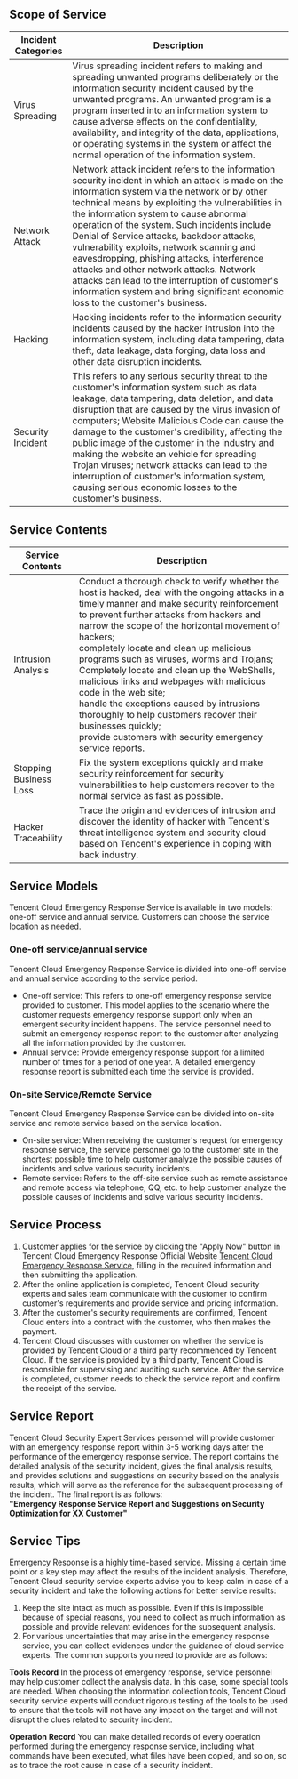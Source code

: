 ## Scope of Service

Incident Categories | Description
---|--- 
Virus Spreading | Virus spreading incident refers to making and spreading unwanted programs deliberately or the information security incident caused by the unwanted programs. An unwanted program is a program inserted into an information system to cause adverse effects on the confidentiality, availability, and integrity of the data, applications, or operating systems in the system or affect the normal operation of the information system.
Network Attack | Network attack incident refers to the information security incident in which an attack is made on the information system via the network or by other technical means by exploiting the vulnerabilities in the information system to cause abnormal operation of the system. Such incidents include Denial of Service attacks, backdoor attacks, vulnerability exploits, network scanning and eavesdropping, phishing attacks, interference attacks and other network attacks. Network attacks can lead to the interruption of customer's information system and bring significant economic loss to the customer's business.
Hacking | Hacking incidents refer to the information security incidents caused by the hacker intrusion into the information system, including data tampering, data theft, data leakage, data forging, data loss and other data disruption incidents.
Security Incident | This refers to any serious security threat to the customer's information system such as data leakage, data tampering, data deletion, and data disruption that are caused by the virus invasion of computers; Website Malicious Code can cause the damage to the customer's credibility, affecting the public image of the customer in the industry and making the website an vehicle for spreading Trojan viruses; network attacks can lead to the interruption of customer's information system, causing serious economic losses to the customer's business.

## Service Contents

Service Contents | Description
---|--- 
Intrusion Analysis | Conduct a thorough check to verify whether the host is hacked, deal with the ongoing attacks in a timely manner and make security reinforcement to prevent further attacks from hackers and narrow the scope of the horizontal movement of hackers;</br>completely locate and clean up malicious programs such as viruses, worms and Trojans;</br>Completely locate and clean up the WebShells, malicious links and webpages with malicious code in the web site;</br>handle the exceptions caused by intrusions thoroughly to help customers recover their businesses quickly;</br>provide customers with security emergency service reports.
Stopping Business Loss | Fix the system exceptions quickly and make security reinforcement for security vulnerabilities to help customers recover to the normal service as fast as possible. 
Hacker Traceability | Trace the origin and evidences of intrusion and discover the identity of hacker with Tencent's threat intelligence system and security cloud based on Tencent's experience in coping with back industry. 

## Service Models
Tencent Cloud Emergency Response Service is available in two models: one-off service and annual service. Customers can choose the service location as needed.
### One-off service/annual service
Tencent Cloud Emergency Response Service is divided into one-off service and annual service according to the service period.
- One-off service: This refers to one-off emergency response service provided to customer. This model applies to the scenario where the customer requests emergency response support only when an emergent security incident happens. The service personnel need to submit an emergency response report to the customer after analyzing all the information provided by the customer.
- Annual service: Provide emergency response support for a limited number of times for a period of one year. A detailed emergency response report is submitted each time the service is provided.

### On-site Service/Remote Service
Tencent Cloud Emergency Response Service can be divided into on-site service and remote service based on the service location.
- On-site service: When receiving the customer's request for emergency response service, the service personnel go to the customer site in the shortest possible time to help customer analyze the possible causes of incidents and solve various security incidents.
- Remote service: Refers to the off-site service such as remote assistance and remote access via telephone, QQ, etc. to help customer analyze the possible causes of incidents and solve various security incidents.

## Service Process

1. Customer applies for the service by clicking the "Apply Now" button in Tencent Cloud Emergency Response Official Website [Tencent Cloud Emergency Response Service](https://cloud.tencent.com/product/mssp?idx=2), filling in the required information and then submitting the application.
2. After the online application is completed, Tencent Cloud security experts and sales team communicate with the customer to confirm customer's requirements and provide service and pricing information.
3. After the customer's security requirements are confirmed, Tencent Cloud enters into a contract with the customer, who then makes the payment.
4. Tencent Cloud discusses with customer on whether the service is provided by Tencent Cloud or a third party recommended by Tencent Cloud. If the service is provided by a third party, Tencent Cloud is responsible for supervising and auditing such service. After the service is completed, customer needs to check the service report and confirm the receipt of the service.

## Service Report
Tencent Cloud Security Expert Services personnel will provide customer with an emergency response report within 3-5 working days after the performance of the emergency response service. The report contains the detailed analysis of the security incident, gives the final analysis results, and provides solutions and suggestions on security based on the analysis results, which will serve as the reference for the subsequent processing of the incident. The final report is as follows:
</br> **"Emergency Response Service Report and Suggestions on Security Optimization for XX Customer"**

## Service Tips
Emergency Response is a highly time-based service. Missing a certain time point or a key step may affect the results of the incident analysis. Therefore, Tencent Cloud security service experts advise you to keep calm in case of a security incident and take the following actions for better service results:
1. Keep the site intact as much as possible. Even if this is impossible because of special reasons, you need to collect as much information as possible and provide relevant evidences for the subsequent analysis.
2. For various uncertainties that may arise in the emergency response service, you can collect evidences under the guidance of cloud service experts. The common supports you need to provide are as follows:

**Tools Record**
In the process of emergency response, service personnel may help customer collect the analysis data. In this case, some special tools are needed. When choosing the information collection tools, Tencent Cloud security service experts will conduct rigorous testing of the tools to be used to ensure that the tools will not have any impact on the target and will not disrupt the clues related to security incident.

**Operation Record**
You can make detailed records of every operation performed during the emergency response service, including what commands have been executed, what files have been copied, and so on, so as to trace the root cause in case of a security incident.

